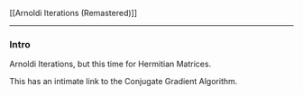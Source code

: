 [[Arnoldi Iterations (Remastered)]]


---
### **Intro**

Arnoldi Iterations, but this time for Hermitian Matrices. 

This has an intimate link to the Conjugate Gradient Algorithm. 




